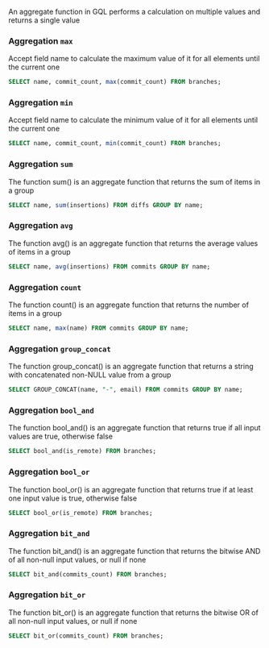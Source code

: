 An aggregate function in GQL performs a calculation on multiple values and returns a single value

### Aggregation `max`
Accept field name to calculate the maximum value of it for all elements until the current one

```sql
SELECT name, commit_count, max(commit_count) FROM branches;
```

### Aggregation `min`
Accept field name to calculate the minimum value of it for all elements until the current one

```sql
SELECT name, commit_count, min(commit_count) FROM branches;
```

### Aggregation `sum`
The function sum() is an aggregate function that returns the sum of items in a group

```sql
SELECT name, sum(insertions) FROM diffs GROUP BY name;
```

### Aggregation `avg`
The function avg() is an aggregate function that returns the average values of items in a group

```sql
SELECT name, avg(insertions) FROM commits GROUP BY name;
```

### Aggregation `count`
The function count() is an aggregate function that returns the number of items in a group

```sql
SELECT name, max(name) FROM commits GROUP BY name;
```

### Aggregation `group_concat`
The function group_concat() is an aggregate function that returns a string with concatenated non-NULL value from a group

```sql
SELECT GROUP_CONCAT(name, "-", email) FROM commits GROUP BY name;
```

### Aggregation `bool_and`
The function bool_and() is an aggregate function that returns true if all input values are true, otherwise false

```sql
SELECT bool_and(is_remote) FROM branches;
```

### Aggregation `bool_or`
The function bool_or() is an aggregate function that returns true if at least one input value is true, otherwise false

```sql
SELECT bool_or(is_remote) FROM branches;
```

### Aggregation `bit_and`
The function bit_and() is an aggregate function that returns the bitwise AND of all non-null input values, or null if none

```sql
SELECT bit_and(commits_count) FROM branches;
```

### Aggregation `bit_or`
The function bit_or() is an aggregate function that returns the bitwise OR of all non-null input values, or null if none

```sql
SELECT bit_or(commits_count) FROM branches;
```